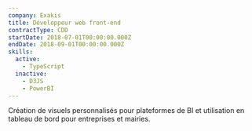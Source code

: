 ```yaml
---
company: Exakis
title: Développeur web front-end
contractType: CDD
startDate: 2018-07-01T00:00:00.000Z
endDate: 2018-09-01T00:00:00.000Z
skills:
  active:
    - TypeScript
  inactive:
    - D3JS
    - PowerBI
---
```


Création de visuels personnalisés pour plateformes de BI et utilisation en tableau de bord pour entreprises et mairies.
